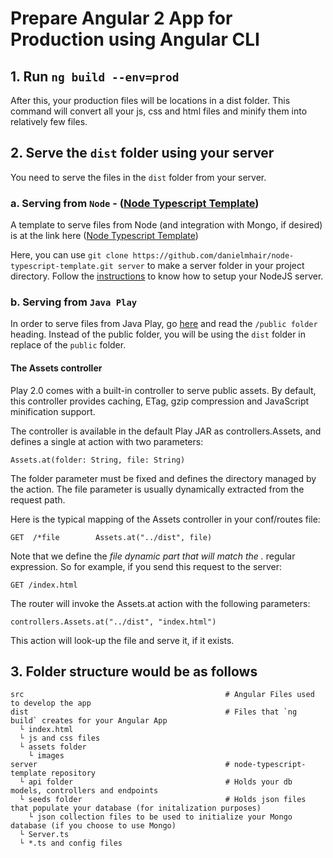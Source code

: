 # Prepare Angular 2 App for Production using Angular CLI

## 1. Run `ng build --env=prod`
After this, your production files will be locations in a dist folder. 
This command will convert all your js, css and html files and minify 
them into relatively few files.

## 2. Serve the `dist` folder using your server
You need to serve the files in the `dist` folder from your server. 

### a. Serving from `Node` - ([Node Typescript Template](https://github.com/danielmhair/node-typescript-template.git))
A template to serve files from Node (and integration with Mongo, if
desired) is at the link here ([Node Typescript Template](https://github.com/danielmhair/node-typescript-template.git))

Here, you can use `git clone https://github.com/danielmhair/node-typescript-template.git server`
to make a server folder in your project directory. Follow the [instructions](https://github.com/danielmhair/node-typescript-template)
to know how to setup your NodeJS server.


### b. Serving from `Java Play`
In order to serve files from Java Play, go
[here](https://www.playframework.com/documentation/2.0/Assets) and read
the `/public folder` heading. Instead of the public folder, you will
be using the `dist` folder in replace of the `public` folder.

#### The Assets controller

Play 2.0 comes with a built-in controller to serve public assets. By default, this controller provides caching, ETag, gzip compression and JavaScript minification support.

The controller is available in the default Play JAR as controllers.Assets, and defines a single at action with two parameters:
```
Assets.at(folder: String, file: String)
```

The folder parameter must be fixed and defines the directory managed by the action. The file parameter is usually dynamically extracted from the request path.

Here is the typical mapping of the Assets controller in your conf/routes file:
```
GET  /*file        Assets.at("../dist", file)
```

Note that we define the *file dynamic part that will match the .* regular expression. So for example, if you send this request to the server:
```
GET /index.html
```

The router will invoke the Assets.at action with the following parameters:
```
controllers.Assets.at("../dist", "index.html")
```

This action will look-up the file and serve it, if it exists.

## 3. Folder structure would be as follows
```
src                                             # Angular Files used to develop the app
dist                                            # Files that `ng build` creates for your Angular App
  └ index.html
  └ js and css files
  └ assets folder
    └ images
server                                          # node-typescript-template repository
  └ api folder                                  # Holds your db models, controllers and endpoints
  └ seeds folder                                # Holds json files that populate your database (for initalization purposes)
    └ json collection files to be used to initialize your Mongo database (if you choose to use Mongo)
  └ Server.ts
  └ *.ts and config files
```